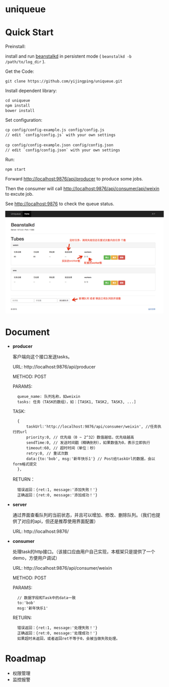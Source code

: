 uniqueue
===========

# Quick Start

Preinstall:
	
install and run [beanstalkd](http://kr.github.io/beanstalkd/) in persistent mode ( `beanstalkd -b /path/to/log_dir` ).

Get the Code:

	git clone https://github.com/yijingping/uniqueue.git

Install dependent library:

	cd uniqueue
	npm install
	bower install

Set configuration:

	cp config/config-example.js config/config.js
	// edit `config/config.js` with your own settings

	cp config/config-example.json config/config.json
	// edit `config/config.json` with your own settings

Run:

	npm start	

Forward [http://localhost:9876/api/producer](http://localhost:9876/api/producer) to produce some jobs.

Then the consumer will call [http://localhost:9876/api/consumer/api/weixin](http://localhost:9876/consumer/weixin) to excute job.

See [http://localhost:9876](http://localhost:9876) to check the queue status.

![manual image](static/images/about.png)

# Document
* __producer__

	客户端向这个接口发送tasks。
	
	URL: http://localhost:9876/api/producer
	
	METHOD: POST
	
	PARAMS:
		
		queue_name: 队列名称，如weixin
		tasks: 任务（TASK的数组），如：[TASK1, TASK2, TASK3, ...]
		
	TASK:
	
		{
			taskUrl:'http://localhost:9876/api/consumer/weixin', //任务执行的url
			priority:0, // 优先级（0 ~ 2^32）数值越低，优先级越高
			sendTime:0, // 发送时间戳（精确到秒），如果数值为0，表示立即执行
			timeout:60, // 超时时间（单位：秒）
			retry:0, // 重试次数
			data:{to:'bob', msg:'新年快乐1'} // Post给taskUrl的数据，会以form格式提交
		},

	RETURN：
	
		错误返回：{ret:1, message:'添加失败！'}
		正确返回：{ret:0, message:'添加成功！'}

* __server__
	
	通过界面查看队列的当前状态，并且可以增加、修改、删除队列。（我们也提供了对应的api，但还是推荐使用界面配置）
	
	URL: http://localhost:9876/
	
* __consumer__

	处理task的http接口。（该接口应由用户自己实现，本框架只是提供了一个demo，方便用户调试）
	
	URL: http://localhost:9876/api/consumer/weixin
	
    METHOD: POST
	
	PARAMS: 
	
		// 数据字段和Task中的data一致
		to:'bob'
		msg:'新年快乐1'
	
	RETURN:
	
		错误返回：{ret:1, message:'处理失败！'}
  		正确返回：{ret:0, message:'处理成功！'}
  		如果超时未返回，或者返回ret不等于0，会被当做失败处理。
		

# Roadmap
* 权限管理
* 监控报警
